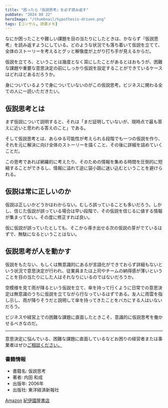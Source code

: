 ```yaml
---
title: "困ったら『仮説思考』を必ず読み返す"
pubDate: "2024 08 22"
heroImage: "/thumbnail/hypothesis-driven.png"
tags: [コンサル, 読書メモ]
---
```


なにか困ったことや難しい課題を目の当たりにしたときは、かならず『仮説思考』を読み返すようにしている。どのような状況でも落ち着いて仮説を立てて、全体のストーリーを考えるとグッと解像度が上がり打ち手が見えるからだ。

仮説を立てろ、ということは幾度となく耳にしたことがあるとはおもうが、困難な課題や重要な意思決定の前にしっかり仮説を設定することができているケースはどれほどあるだろうか。

身についているようで身についていないのがこの仮説思考。ビジネスに関わる全ての人に一読いただきたい。

## 仮説思考とは

まず仮説について説明すると、それは「まだ証明していないが、現時点で最も答えに近いと思われる答えのこと」である。

そして仮説思考とは、あらゆる可能性が考えられる段階でも一つの仮説を作り、それを元に解決に向け全体のストーリーを描くこと、その後に詳細を詰めていくことだ。

この思考であれば網羅的に考えたり、そのための情報を集める時間を圧倒的に短縮することができるし、情報に溢れて逆に袋小路に迷い込むということを避けられる。

## 仮説は常に正しいのか

仮説は正しいかどうかはわからない。むしろ誤っていることも多いだろう。しかし、信じた仮説が誤っている場合は早い段階で、その仮説を信じるに値する情報が集まってない。その度に修正すれば良い。

仮に仮説が誤っていたとしても、そこから導き出せる次の仮説の芽がでているはずで、無駄になるということはない。

## 仮説思考が人を動かす

仮説をもたない、もしくは無意識的にあるが言語化ができておらず詳細もないという状況で意思決定が行われ、従業員または上司やチームの納得感が薄いということを目の当たりにした人はそれなりにいるのではないだろうか。

空模様を見て雨が降るという仮説を立て、傘を持って行くように日常での意思決定は無意識のうちに仮説を立てながら行なっているはずである。友人に雨雲を指し示し、雨が降りそうだと説明して傘を持ってきたことをバカにする人はいないだろう。

ビジネスや経営上での困難な課題に直面したときこそ、意識的に仮説思考を働かせるべきなのだ。

---

意思決定に悩んでいる、困難な課題に直面しているなどお困りの経営者または事業者はぜひ[ご相談ください。](https://r-kobayashi.com/form)

### 書籍情報

- 書籍名: 仮説思考
- 著者: 内田 和成
- 出版年: 2006年
- 出版社: 東洋経済新報社

[Amazon](https://www.amazon.co.jp/dp/4492555552)
[紀伊國屋書店](https://www.kinokuniya.co.jp/f/dsg-01-9784492555552)
